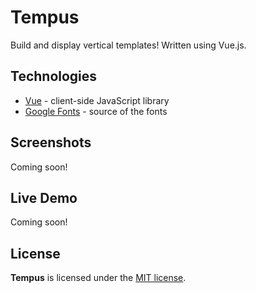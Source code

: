 # Tempus
Build and display vertical templates! Written using Vue.js.

## Technologies
* [Vue](https://vuejs.org/) - client-side JavaScript library
* [Google Fonts](https://fonts.google.com/) - source of the fonts

## Screenshots
Coming soon!

## Live Demo
Coming soon!

## License
**Tempus** is licensed under the [MIT license](LICENSE).
